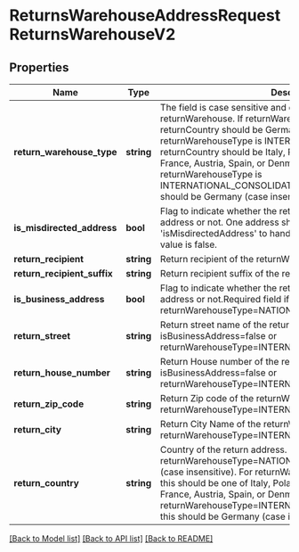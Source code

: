 # ReturnsWarehouseAddressRequestReturnsWarehouseV2

## Properties
Name | Type | Description | Notes
------------ | ------------- | ------------- | -------------
**return_warehouse_type** | **string** | The field is case sensitive and defines the type of returnWarehouse. If returnWarehouseType is NATIONAL then returnCountry should be Germany (case insensitive). If returnWarehouseType is INTERNATIONAL then the returnCountry should be Italy, Poland, Czechia, Netherlands, France, Austria, Spain, or Denmark (case insensitive). If returnWarehouseType is INTERNATIONAL_CONSOLIDATION_HUB then returnCountry should be Germany (case insensitive). | 
**is_misdirected_address** | **bool** | Flag to indicate whether the returnWarehouse is a misdirected address or not. One address should be marked as &#x27;isMisdirectedAddress&#x27; to handle misdirected returns. Default value is false. | [optional] 
**return_recipient** | **string** | Return recipient of the returnWarehouse. | 
**return_recipient_suffix** | **string** | Return recipient suffix of the returnWarehouse | [optional] 
**is_business_address** | **bool** | Flag to indicate whether the returnWarehouse is a business address or not.Required field if returnWarehouseType&#x3D;NATIONAL. | [optional] 
**return_street** | **string** | Return street name of the returnWarehouse, required field if isBusinessAddress&#x3D;false or returnWarehouseType&#x3D;INTERNATIONAL. | [optional] 
**return_house_number** | **string** | Return House number of the returnWarehouse, required field if isBusinessAddress&#x3D;false or returnWarehouseType&#x3D;INTERNATIONAL. | [optional] 
**return_zip_code** | **string** | Return Zip code of the returnWarehouse, required field if returnWarehouseType&#x3D;INTERNATIONAL or NATIONAL. | [optional] 
**return_city** | **string** | Return City Name of the returnWarehouse, required field if returnWarehouseType&#x3D;INTERNATIONAL or NATIONAL. | [optional] 
**return_country** | **string** | Country of the return address. For returnWarehouseType&#x3D;NATIONAL, this should be Germany (case insensitive). For returnWarehouseType&#x3D;INTERNATIONAL, this should be one of Italy, Poland, Czechia, Netherlands, France, Austria, Spain, or Denmark (case insensitive). For returnWarehouseType&#x3D;INTERNATIONAL_CONSOLIDATION_HUB, this should be Germany (case insensitive). | [optional] 

[[Back to Model list]](../../README.md#documentation-for-models) [[Back to API list]](../../README.md#documentation-for-api-endpoints) [[Back to README]](../../README.md)

